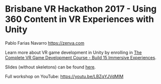 # Brisbane VR Hackathon 2017 - Using 360 Content in VR Experiences with Unity

Pablo Farias Navarro
https://zenva.com

Learn more about VR game development in Unity by enrolling in [The Complete VR Game Development Course - Build 15 Immersive Experiences](https://academy.zenva.com/product/the-complete-virtual-reality-game-development-course/?zva_src=github-vr-brisbane-2017).

Slides (without skeletons) can be found [here](https://www.slideshare.net/fariazz/creating-unity-vr-experiences-with-360-content-brisbane-vr-hackathon-2017).

Full workshop on YouTube:  https://youtu.be/LBZqYJVdMlM